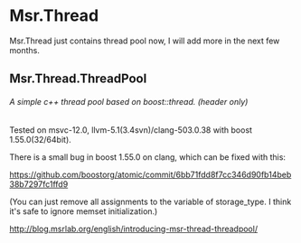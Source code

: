 # Msr.Thread

Msr.Thread just contains thread pool now, I will add more in the next few months.

## Msr.Thread.ThreadPool

###### A simple c++ thread pool based on boost::thread. (header only)

Tested on msvc-12.0, llvm-5.1(3.4svn)/clang-503.0.38 with boost 1.55.0(32/64bit).

There is a small bug in boost 1.55.0 on clang, which can be fixed with this:

https://github.com/boostorg/atomic/commit/6bb71fdd8f7cc346d90fb14beb38b7297fc1ffd9

(You can just remove all assignments to the variable of storage_type. I think it's safe to ignore memset initialization.)

http://blog.msrlab.org/english/introducing-msr-thread-threadpool/
